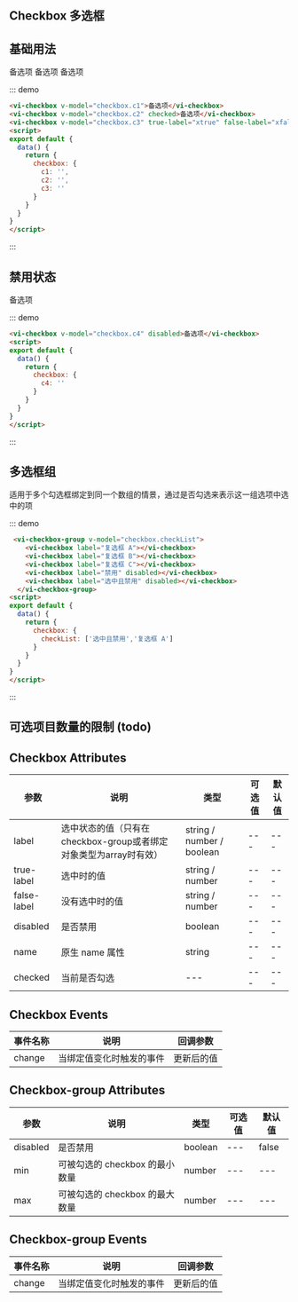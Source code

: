 <article class="page-checkbox">

# Checkbox 多选框

## 基础用法

<div class="demo-block">
<vi-checkbox v-model="checkbox.c1">备选项</vi-checkbox>
<vi-checkbox v-model="checkbox.c2" checked>备选项</vi-checkbox>
<vi-checkbox v-model="checkbox.c3" true-label="xtrue" false-label="xfalse">备选项</vi-checkbox>
</div>

::: demo
```html
<vi-checkbox v-model="checkbox.c1">备选项</vi-checkbox>
<vi-checkbox v-model="checkbox.c2" checked>备选项</vi-checkbox>
<vi-checkbox v-model="checkbox.c3" true-label="xtrue" false-label="xfalse">备选项</vi-checkbox>
<script>
export default {
  data() {
    return {
      checkbox: {
        c1: '',
        c2: '',
        c3: ''
      }
    }
  }
}
</script>
```
:::

## 禁用状态

<div class="demo-block">
<vi-checkbox v-model="checkbox.c4" disabled>备选项</vi-checkbox>
</div>

::: demo
```html
<vi-checkbox v-model="checkbox.c4" disabled>备选项</vi-checkbox>
<script>
export default {
  data() {
    return {
      checkbox: {
        c4: ''
      }
    }
  }
}
</script>
```
:::

## 多选框组

适用于多个勾选框绑定到同一个数组的情景，通过是否勾选来表示这一组选项中选中的项

<div class="demo-block">
 <vi-checkbox-group v-model="checkbox.checkList">
    <vi-checkbox label="复选框 A"></vi-checkbox>
    <vi-checkbox label="复选框 B"></vi-checkbox>
    <vi-checkbox label="复选框 C"></vi-checkbox>
    <vi-checkbox label="禁用" disabled></vi-checkbox>
    <vi-checkbox label="选中且禁用" disabled></vi-checkbox>
  </vi-checkbox-group>
</div>

::: demo
```html
 <vi-checkbox-group v-model="checkbox.checkList">
    <vi-checkbox label="复选框 A"></vi-checkbox>
    <vi-checkbox label="复选框 B"></vi-checkbox>
    <vi-checkbox label="复选框 C"></vi-checkbox>
    <vi-checkbox label="禁用" disabled></vi-checkbox>
    <vi-checkbox label="选中且禁用" disabled></vi-checkbox>
  </vi-checkbox-group>
<script>
export default {
  data() {
    return {
      checkbox: {
        checkList: ['选中且禁用','复选框 A']
      }
    }
  }
}
</script>
```
:::

## 可选项目数量的限制 (todo)

## Checkbox Attributes

参数 | 说明 | 类型 | 可选值 | 默认值
--- | --- | --- | --- | ---
label | 选中状态的值（只有在checkbox-group或者绑定对象类型为array时有效） | string / number / boolean | --- | ---
true-label | 选中时的值 | string / number | --- | ---
false-label | 没有选中时的值 | string / number | --- | ---
disabled | 是否禁用 | boolean | --- | ---
name | 原生 name 属性 | string | --- | ---
checked | 当前是否勾选 | --- | --- | ---

## Checkbox Events

事件名称 | 说明 | 回调参数
--- | --- | --- 
change | 当绑定值变化时触发的事件 | 更新后的值 


## Checkbox-group Attributes

参数 | 说明 | 类型 | 可选值 | 默认值
--- | --- | --- | --- | ---
disabled | 是否禁用 | boolean | --- | false
min | 可被勾选的 checkbox 的最小数量 | number | --- | ---
max | 可被勾选的 checkbox 的最大数量 | number | --- | ---


## Checkbox-group Events

事件名称 | 说明 | 回调参数
--- | --- | --- 
change | 当绑定值变化时触发的事件 | 更新后的值 
</article>